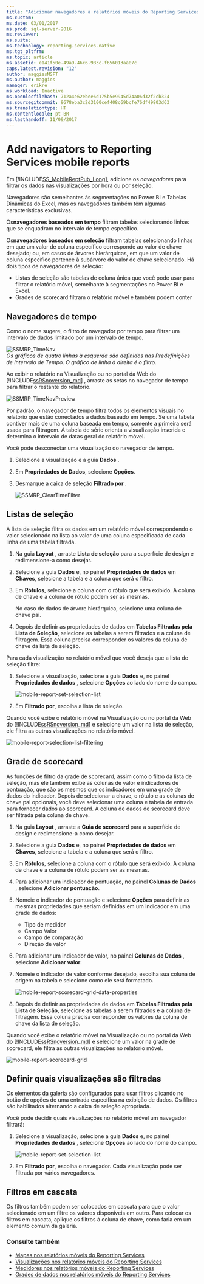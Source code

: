 ```yaml
---
title: "Adicionar navegadores a relatórios móveis do Reporting Services | Microsoft Docs"
ms.custom: 
ms.date: 03/01/2017
ms.prod: sql-server-2016
ms.reviewer: 
ms.suite: 
ms.technology: reporting-services-native
ms.tgt_pltfrm: 
ms.topic: article
ms.assetid: e141f50e-49a9-46c6-983c-f656013aa07c
caps.latest.revision: "12"
author: maggiesMSFT
ms.author: maggies
manager: erikre
ms.workload: Inactive
ms.openlocfilehash: 712a4e62ebee6d175b5e9945d74a06d32f2cb324
ms.sourcegitcommit: 9678eba3c2d3100cef408c69bcfe76df49803d63
ms.translationtype: HT
ms.contentlocale: pt-BR
ms.lasthandoff: 11/09/2017
---
```

# <a name="add-navigators-to-reporting-services-mobile-reports"></a>Add navigators to Reporting Services mobile reports
Em [!INCLUDE[SS_MobileReptPub_Long](../../includes/ss-mobilereptpub-long.md)], adicione os *navegadores* para filtrar os dados nas visualizações por hora ou por seleção. 

Navegadores são semelhantes às segmentações no Power BI e Tabelas Dinâmicas do Excel, mas os navegadores também têm algumas características exclusivas.

Os**navegadores baseados em tempo** filtram tabelas selecionando linhas que se enquadram no intervalo de tempo específico. 

Os**navegadores baseados em seleção** filtram tabelas selecionando linhas em que um valor de coluna específico corresponde ao valor de chave desejado; ou, em casos de árvores hierárquicas, em que um valor de coluna específico pertence à subárvore do valor de chave selecionado. Há dois tipos de navegadores de seleção:
* Listas de seleção são tabelas de coluna única que você pode usar para filtrar o relatório móvel, semelhante à segmentações no Power BI e Excel.
* Grades de scorecard filtram o relatório móvel e também podem conter 
  
## <a name="time-navigators"></a>Navegadores de tempo   
  
Como o nome sugere, o filtro de navegador por tempo para filtrar um intervalo de dados limitado por um intervalo de tempo.   
  
![SSMRP_TimeNav](../../reporting-services/mobile-reports/media/ssmrp-timenav.png)  
*Os gráficos de quatro linhas à esquerda são definidos nas Predefinições de Intervalo de Tempo. O gráfico de linha à direita é o filtro.*  
  
Ao exibir o relatório na Visualização ou no portal da Web do [!INCLUDE[ssRSnoversion_md](../../includes/ssrsnoversion-md.md)] , arraste as setas no navegador de tempo para filtrar o restante do relatório.  
  
![SSMRP_TimeNavPreview](../../reporting-services/mobile-reports/media/ssmrp-timenavpreview.png)  
  
Por padrão, o navegador de tempo filtra todos os elementos visuais no relatório que estão conectados a dados baseado em tempo. Se uma tabela contiver mais de uma coluna baseada em tempo, somente a primeira será usada para filtragem. A tabela de série orienta a visualização inserida e determina o intervalo de datas geral do relatório móvel.  
  
Você pode desconectar uma visualização do navegador de tempo.   
1. Selecione a visualização e a guia **Dados** .  
2. Em **Propriedades de Dados**, selecione **Opções**.  
3. Desmarque a caixa de seleção **Filtrado por** .  
  
   ![SSMRP_ClearTimeFilter](../../reporting-services/mobile-reports/media/ssmrp-cleartimefilter.png)  
  
## <a name="selection-lists"></a>Listas de seleção   
  
A lista de seleção filtra os dados em um relatório móvel correspondendo o valor selecionado na lista ao valor de uma coluna especificada de cada linha de uma tabela filtrada. 

1. Na guia **Layout** , arraste **Lista de seleção** para a superfície de design e redimensione-a como desejar.

2. Selecione a guia **Dados** e, no painel **Propriedades de dados** em **Chaves**, selecione a tabela e a coluna que será o filtro. 

3. Em **Rótulos**, selecione a coluna com o rótulo que será exibido. A coluna de chave e a coluna de rótulo podem ser as mesmas.  
  
   No caso de dados de árvore hierárquica, selecione uma coluna de chave pai.  
  
4. Depois de definir as propriedades de dados em **Tabelas Filtradas pela Lista de Seleção**, selecione as tabelas a serem filtrados e a coluna de filtragem. Essa coluna precisa corresponder os valores da coluna de chave da lista de seleção. 

Para cada visualização no relatório móvel que você deseja que a lista de seleção filtre:

1. Selecione a visualização, selecione a guia **Dados** e, no painel **Propriedades de dados** , selecione **Opções** ao lado do nome do campo.

   ![mobile-report-set-selection-list](../../reporting-services/mobile-reports/media/mobile-report-set-selection-list.png)

2. Em **Filtrado por**, escolha a lista de seleção.

Quando você exibe o relatório móvel na Visualização ou no portal da Web do [!INCLUDE[ssRSnoversion_md](../../includes/ssrsnoversion-md.md)] e selecione um valor na lista de seleção, ele filtra as outras visualizações no relatório móvel.

![mobile-report-selection-list-filtering](../../reporting-services/mobile-reports/media/mobile-report-selection-list-filtering.png) 
     
## <a name="scorecard-grid"></a>Grade de scorecard  
  
As funções de filtro da grade de scorecard, assim como o filtro da lista de seleção, mas ele também exibe as colunas de valor e indicadores de pontuação, que são os mesmos que os indicadores em uma grade de dados do indicador. Depois de selecionar a chave, o rótulo e as colunas de chave pai opcionais, você deve selecionar uma coluna e tabela de entrada para fornecer dados ao scorecard. A coluna de dados de scorecard deve ser filtrada pela coluna de chave.  

1. Na guia **Layout** , arraste a **Guia de scorecard** para a superfície de design e redimensione-a como desejar.

2. Selecione a guia **Dados** e, no painel **Propriedades de dados** em **Chaves**, selecione a tabela e a coluna que será o filtro. 

3. Em **Rótulos**, selecione a coluna com o rótulo que será exibido. A coluna de chave e a coluna de rótulo podem ser as mesmas.  
  
4. Para adicionar um indicador de pontuação, no painel **Colunas de Dados** , selecione **Adicionar pontuação**.   
  
5. Nomeie o indicador de pontuação e selecione **Opções** para definir as mesmas propriedades que seriam definidas em um indicador em uma grade de dados:  
  
   * Tipo de medidor
   * Campo Valor
   * Campo de comparação
   * Direção de valor
  
6. Para adicionar um indicador de valor, no painel **Colunas de Dados** , selecione **Adicionar valor**.

7. Nomeie o indicador de valor conforme desejado, escolha sua coluna de origem na tabela e selecione como ele será formatado.  

   ![mobile-report-scorecard-grid-data-properties](../../reporting-services/mobile-reports/media/mobile-report-scorecard-grid-data-properties.png)

8. Depois de definir as propriedades de dados em **Tabelas Filtradas pela Lista de Seleção**, selecione as tabelas a serem filtrados e a coluna de filtragem. Essa coluna precisa corresponder os valores da coluna de chave da lista de seleção. 

Quando você exibe o relatório móvel na Visualização ou no portal da Web do [!INCLUDE[ssRSnoversion_md](../../includes/ssrsnoversion-md.md)] e selecione um valor na grade de scorecard, ele filtra as outras visualizações no relatório móvel.

![mobile-report-scorecard-grid](../../reporting-services/mobile-reports/media/mobile-report-scorecard-grid.png)
    
## <a name="set-which-visualizations-are-filtered"></a>Definir quais visualizações são filtradas  
  
Os elementos da galeria são configurados para usar filtros clicando no botão de opções de uma entrada específica na exibição de dados. Os filtros são habilitados alternando a caixa de seleção apropriada.  

Você pode decidir quais visualizações no relatório móvel um navegador filtrará:

1. Selecione a visualização, selecione a guia **Dados** e, no painel **Propriedades de dados** , selecione **Opções** ao lado do nome do campo.

   ![mobile-report-set-selection-list](../../reporting-services/mobile-reports/media/mobile-report-set-selection-list.png)

2. Em **Filtrado por**, escolha o navegador. Cada visualização pode ser filtrada por vários navegadores.
  
## <a name="cascading-filters"></a>Filtros em cascata   
  
Os filtros também podem ser colocados em cascata para que o valor selecionado em um filtre os valores disponíveis em outro. Para colocar os filtros em cascata, aplique os filtros à coluna de chave, como faria em um elemento comum da galeria.  

### <a name="see-also"></a>Consulte também 
  
* [Mapas nos relatórios móveis do Reporting Services](../../reporting-services/mobile-reports/maps-in-reporting-services-mobile-reports.md)
* [Visualizações nos relatórios móveis do Reporting Services](../../reporting-services/mobile-reports/add-visualizations-to-reporting-services-mobile-reports.md)
* [Medidores nos relatórios móveis do Reporting Services](../../reporting-services/mobile-reports/add-gauges-to-mobile-reports-reporting-services.md)
* [Grades de dados nos relatórios móveis do Reporting Services](../../reporting-services/mobile-reports/add-data-grids-to-mobile-reports-reporting-services.md)  
